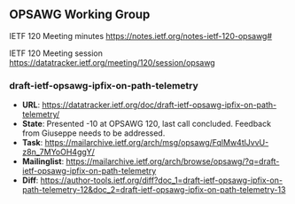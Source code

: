 ## OPSAWG Working Group

IETF 120 Meeting minutes
https://notes.ietf.org/notes-ietf-120-opsawg#

IETF 120 Meeting session
https://datatracker.ietf.org/meeting/120/session/opsawg

### draft-ietf-opsawg-ipfix-on-path-telemetry
* **URL**: https://datatracker.ietf.org/doc/draft-ietf-opsawg-ipfix-on-path-telemetry/
* **State**: Presented -10 at OPSAWG 120, last call concluded. Feedback from Giuseppe needs to be addressed.
* **Task**: https://mailarchive.ietf.org/arch/msg/opsawg/FqlMw4tlJvvU-z8n_7MYoOH4ggY/
* **Mailinglist**: https://mailarchive.ietf.org/arch/browse/opsawg/?q=draft-ietf-opsawg-ipfix-on-path-telemetry
* **Diff**: https://author-tools.ietf.org/diff?doc_1=draft-ietf-opsawg-ipfix-on-path-telemetry-12&doc_2=draft-ietf-opsawg-ipfix-on-path-telemetry-13